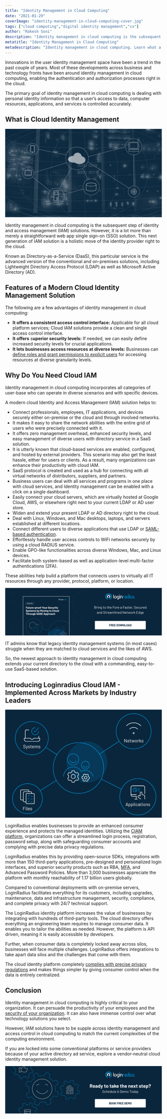 ```yaml
---
title: "Identity Management in Cloud Computing"
date: "2021-01-29"
coverImage: "identity-management-in-cloud-computing-cover.jpg"
tags: ["cloud computing","digital identity management","cx"]
author: "Rakesh Soni"
description: "Identity management in cloud computing is the subsequent step of identity and access management (IAM) solutions. However, it is a lot more than merely a straightforward web app single sign-on (SSO) solution. This next generation of IAM solution is a holistic move of the identity provider right to the cloud. "
metatitle: "Identity Management in Cloud Computing"
metadescription: "Identity management in cloud computing. Learn what a modern cloud identity management solution looks like and the benefits it offers businesses."
---
```



Innovations in the user identity management space have been a trend in the past couple of years. Most of these developments across business and technology fronts have been around identity management in cloud computing, enabling the authentication and authorization processes right in the cloud.

The primary goal of identity management in cloud computing is dealing with personal identity information so that a user’s access to data, computer resources, applications, and services is controlled accurately. 


## What is Cloud Identity Management

![identity-management-in-cloud-computing2](identity-management-in-cloud-computing-2.jpg)



Identity management in cloud computing is the subsequent step of identity and access management (IAM) solutions. However, it is a lot more than merely a straightforward web app single sign-on (SSO) solution. This next generation of IAM solution is a holistic move of the identity provider right to the cloud. 

Known as Directory-as-a-Service (DaaS), this particular service is the advanced version of the conventional and on-premises solutions, including Lightweight Directory Access Protocol (LDAP) as well as Microsoft Active Directory (AD).


## Features of a Modern Cloud Identity Management Solution

The following are a few advantages of identity management in cloud computing:



*   **It offers a consistent access control interface:** Applicable for all cloud platform services; Cloud IAM solutions provide a clean and single access control interface. 
*    **It offers** s**uperior security levels:** If needed, we can easily define increased security levels for crucial applications.
*   **It lets businesses access resources at diverse levels:** Businesses can[ define roles and grant permissions to explicit users](https://www.loginradius.com/role-management/) for accessing resources at diverse granularity levels.


## Why Do You Need Cloud IAM

Identity management in cloud computing incorporates all categories of user-base who can operate in diverse scenarios and with specific devices. 

A modern cloud Identity and Access Management (IAM) solution helps to:



*   Connect professionals, employees, IT applications, and devices securely either on-premise or the cloud and through involved networks.
*   It makes it easy to share the network abilities with the entire grid of users who were precisely connected with it.
*   It offers zero management overhead, enhanced security levels, and easy management of diverse users with directory service in a SaaS solution.
*   It is utterly known that cloud-based services are enabled, configured, and hosted by external providers. This scenario may also get the least hassle, either for users or clients. As a result, many organizations can enhance their productivity with cloud IAM.
*   SaaS protocol is created and used as a hub for connecting with all virtual networks of distributors, suppliers, and partners.
*   Business users can deal with all services and programs in one place with cloud services, and Identity management can be enabled with a click on a single dashboard.
*   Easily connect your cloud servers, which are virtually hosted at Google Cloud, AWS, or elsewhere right next to your current LDAP or AD user store.
*   Widen and extend your present LDAP or AD directory right to the cloud.
*   Deal with Linux, Windows, and Mac desktops, laptops, and servers established at different locations.
*   Connect different users to diverse applications that use LDAP or [SAML-based authentication](https://www.loginradius.com/single-sign-on/).
*   Effortlessly handle user access controls to WiFi networks securely by using a cloud RADIUS service.
*   Enable GPO-like functionalities across diverse Windows, Mac, and Linux devices.
*   Facilitate both system-based as well as application-level multi-factor authentications (2FA).

These abilities help build a platform that connects users to virtually all IT resources through any provider, protocol, platform, or location. 

[![Future-proof-your-security](Future-proof-your-security.png)](https://www.loginradius.com/resource/cloud-security-system-sase-whitepaper)

IT admins know that legacy identity management systems (in most cases) struggle when they are matched to cloud services and the likes of AWS. 

So, the newest approach to identity management in cloud computing extends your current directory to the cloud with a commanding, easy-to-use SaaS-based solution.


## Introducing Loginradius Cloud IAM - Implemented Across Markets by Industry Leaders

![identity-management-in-cloud-computing3](identity-management-in-cloud-computing-3.png)

LoginRadius enables businesses to provide an enhanced consumer experience and protects the managed identities. Utilizing the [CIAM platform](https://www.loginradius.com/), organizations can offer a streamlined login process, registration, password setup, along with safeguarding consumer accounts and complying with precise data privacy regulations.

LoginRadius enables this by providing open-source SDKs, integrations with more than 150 third-party applications, pre-designed and personalized login interfaces, and superior security products such as RBA, [MFA](https://www.loginradius.com/blog/identity/2019/06/what-is-multi-factor-authentication/), and Advanced Password Policies. More than 3,000 businesses appreciate the platform with monthly reachability of 1.17 billion users globally.

Compared to conventional deployments with on-premise servers, LoginRadius facilitates everything for its customers, including upgrades, maintenance, data and infrastructure management, security, compliance, and complete privacy with 24/7 technical support.

The LoginRadius identity platform increases the value of businesses by integrating with hundreds of third-party tools. The cloud directory offers everything an engineering team requires to manage consumer data. It enables you to tailor the abilities as needed. However, the platform is API driven, meaning it is easily accessible by developers.

Further, when consumer data is completely locked away across silos, businesses will face multiple challenges. LoginRadius offers integrations to take apart data silos and the challenges that come with them.

The cloud identity platform completely [complies with precise privacy regulations](https://www.loginradius.com/compliances/#:~:text=The%20LoginRadius%20Identity%20Platform%20is%20designed%20to%20handle%20consent%20management,helps%20you%20meet%20GDPR%20requirements.) and makes things simpler by giving consumer control when the data is entirely centralized. 


## Conclusion

Identity management in cloud computing is highly critical to your organization. It can persuade the productivity of your employees and the [security of your organization](https://www.loginradius.com/blog/identity/2020/06/consumer-data-privacy-security/). It can also have immense control over what technology solutions you select.

However, IAM solutions have to be supple across identity management and access control in cloud computing to match the current complexities of the computing environment. 

If you are locked into some conventional platforms or service providers because of your active directory ad service, explore a vendor-neutral cloud identity management solution.

[![book-a-free-demo-loginradius](../../assets/book-a-demo-loginradius.png)](https://www.loginradius.com/contact-us?utm_source=blog&utm_medium=web&utm_campaign=identity-management-in-cloud-computing)

